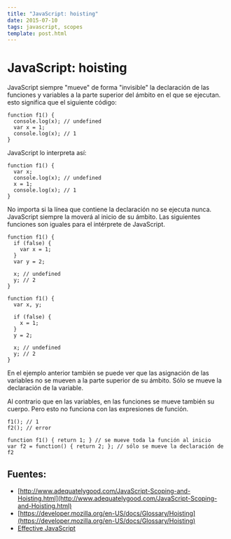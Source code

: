 ```yaml
---
title: "JavaScript: hoisting"
date: 2015-07-10
tags: javascript, scopes
template: post.html
---
```


# JavaScript: hoisting

JavaScript siempre "mueve" de forma "invisible" la declaración de las funciones y variables a la parte superior del ámbito en el que se ejecutan. esto significa que el siguiente código:

    function f1() {
      console.log(x); // undefined
      var x = 1;
      console.log(x); // 1
    }

JavaScript lo interpreta así:

    function f1() {
      var x;
      console.log(x); // undefined
      x = 1;
      console.log(x); // 1
    }

No importa si la línea que contiene la declaración no se ejecuta nunca. JavaScript siempre la moverá al inicio de su ámbito. Las siguientes funciones son iguales para el intérprete de JavaScript.

    function f1() {
      if (false) {
        var x = 1;
      }
      var y = 2;

      x; // undefined
      y; // 2
    }

    function f1() {
      var x, y;

      if (false) {
        x = 1;
      }
      y = 2;

      x; // undefined
      y; // 2
    }

En el ejemplo anterior también se puede ver que las asignación de las variables no se mueven a la parte superior de su ámbito. Sólo se mueve la declaración de la variable.

Al contrario que en las variables, en las funciones se mueve también su cuerpo. Pero esto no funciona con las expresiones de función.

    f1(); // 1
    f2(); // error

    function f1() { return 1; } // se mueve toda la función al inicio
    var f2 = function() { return 2; }; // sólo se mueve la declaración de f2

## Fuentes:
* [http://www.adequatelygood.com/JavaScript-Scoping-and-Hoisting.html](http://www.adequatelygood.com/JavaScript-Scoping-and-Hoisting.html)
* [https://developer.mozilla.org/en-US/docs/Glossary/Hoisting](https://developer.mozilla.org/en-US/docs/Glossary/Hoisting)
* [Effective JavaScript](http://www.amazon.es/Effective-JavaScript-Specific-Software-Development/dp/0321812182)
